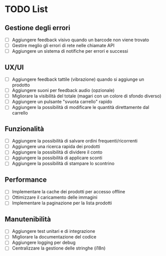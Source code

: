 # TODO List

## Gestione degli errori
- [ ] Aggiungere feedback visivo quando un barcode non viene trovato
- [ ] Gestire meglio gli errori di rete nelle chiamate API
- [ ] Aggiungere un sistema di notifiche per errori e successi

## UX/UI
- [ ] Aggiungere feedback tattile (vibrazione) quando si aggiunge un prodotto
- [ ] Aggiungere suoni per feedback audio (opzionale)
- [ ] Migliorare la visibilità del totale (magari con un colore di sfondo diverso)
- [ ] Aggiungere un pulsante "svuota carrello" rapido
- [ ] Aggiungere la possibilità di modificare le quantità direttamente dal carrello

## Funzionalità
- [ ] Aggiungere la possibilità di salvare ordini frequenti/ricorrenti
- [ ] Aggiungere una ricerca rapida dei prodotti
- [ ] Aggiungere la possibilità di dividere il conto
- [ ] Aggiungere la possibilità di applicare sconti
- [ ] Aggiungere la possibilità di stampare lo scontrino

## Performance
- [ ] Implementare la cache dei prodotti per accesso offline
- [ ] Ottimizzare il caricamento delle immagini
- [ ] Implementare la paginazione per la lista prodotti

## Manutenibilità
- [ ] Aggiungere test unitari e di integrazione
- [ ] Migliorare la documentazione del codice
- [ ] Aggiungere logging per debug
- [ ] Centralizzare la gestione delle stringhe (i18n) 